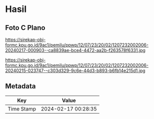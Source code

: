 # Hasil

## Foto C Plano

https://sirekap-obj-formc.kpu.go.id/9ac1/pemilu/ppwp/12/07/23/20/02/1207232002006-20240217-000903--ca8839ae-bce4-4472-aa2b-f263578f6331.jpg

https://sirekap-obj-formc.kpu.go.id/9ac1/pemilu/ppwp/12/07/23/20/02/1207232002006-20240215-023747--c303d329-9c6e-44d3-b893-b6fb14e215d1.jpg


## Metadata

| Key        | Value               |
| ---------- | ------------------- |
| Time Stamp | 2024-02-17 00:28:35 |



